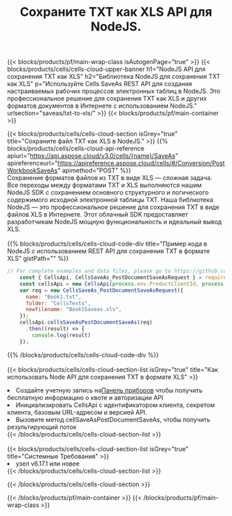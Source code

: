 ﻿---
title:  Сохраните TXT как XLS API для NodeJS.
description: Использование Aspose.Cells Cloud SDK для NodeJS для сохранения файла формата TXT в виде файла формата XLS.
url: /ru/nodejs/saveas/txt-to-xls/
---
{{< blocks/products/pf/main-wrap-class isAutogenPage="true" >}}
{{< blocks/products/cells/cells-cloud-upper-banner h1="NodeJS API для сохранения TXT как XLS" h2="Библиотека NodeJS для сохранения TXT как XLS" p="Используйте Cells SaveAs REST API для создания настраиваемых рабочих процессов электронных таблиц в NodeJS. Это профессиональное решение для сохранения TXT как XLS и других форматов документов в Интернете с использованием NodeJS." urlsection="saveas/txt-to-xls/" >}}
{{< blocks/products/pf/main-container >}}

{{< blocks/products/cells/cells-cloud-section isGrey="true" title="Сохраните файл TXT как XLS в NodeJS." >}}
{{% blocks/products/cells/cells-cloud-api-reference apiurl="https://api.aspose.cloud/v3.0/cells/{name}/SaveAs" apireferenceurl="https://apireference.aspose.cloud/cells/#/Conversion/PostWorkbookSaveAs" apimethod="POST" %}}
<br/>
Сохранение форматов файлов из TXT в виде XLS — сложная задача. Все переходы между форматами TXT и XLS выполняются нашим NodeJS SDK с сохранением основного структурного и логического содержимого исходной электронной таблицы TXT. Наша библиотека NodeJS — это профессиональное решение для сохранения TXT в виде файлов XLS в Интернете. Этот облачный SDK предоставляет разработчикам NodeJS мощную функциональность и идеальный вывод XLS.
<br/>
<br/>
{{% blocks/products/cells/cells-cloud-code-div title="Пример кода в NodeJS с использованием REST API для сохранения TXT в формате XLS" gistPath="" %}}
  
```js
// For complete examples and data files, please go to https://github.com/aspose-cells-cloud/aspose-cells-cloud-node/
    const { CellsApi, CellsSaveAs_PostDocumentSaveAsRequest } = require("asposecellscloud");
    const cellsApi = new CellsApi(process.env.ProductClientId, process.env.ProductClientSecret);
    var req = new CellsSaveAs_PostDocumentSaveAsRequest({
      name: "Book1.txt",
      folder: "CellsTests",
      newfilename: "Book1Saveas.xls",
    });
    cellsApi.cellsSaveAsPostDocumentSaveAs(req)
      .then((result) => {
        console.log(result)
    });
```
  
{{% /blocks/products/cells/cells-cloud-code-div %}}
<br/>
<br/>
{{< blocks/products/cells/cells-cloud-section-list isGrey="true" title="Как использовать Node API для сохранения TXT в формате XLS" >}}
<li> Создайте учетную запись на<a href="https://dashboard.aspose.cloud/">Панель приборов</a> чтобы получить бесплатную информацию о квоте и авторизации API</li>
<li>Инициализировать CellsApi с идентификатором клиента, секретом клиента, базовым URL-адресом и версией API.</li>
<li>Вызовите метод cellSaveAsPostDocumentSaveAs, чтобы получить результирующий поток</li>
{{< /blocks/products/cells/cells-cloud-section-list >}}
<br/>
<br/>
{{< blocks/products/cells/cells-cloud-section-list isGrey="true" title="Системные Требования" >}}
<li>узел v6.17.1 или новее</li>
{{< /blocks/products/cells/cells-cloud-section-list >}}

{{< /blocks/products/cells/cells-cloud-section >}}

{{< /blocks/products/pf/main-container >}}
{{< /blocks/products/pf/main-wrap-class >}}
